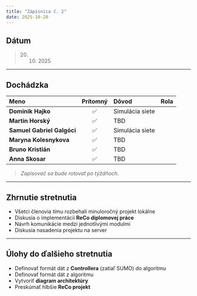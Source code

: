 ```yaml
---
title: "Zápisnica č. 2"
date: 2025-10-20
---
```


## Dátum
>20. 10. 2025

---

## Dochádzka

| Meno                       | Prítomný | Dôvod           | Rola |
| :------------------------- | :------: | :-------------- | :--- |
| **Dominik Hajko**          |    ✅     | Simulácia siete |      |
| **Martin Horský**          |    ✅     | TBD             |      |
| **Samuel Gabriel Galgóci** |    ✅     | Simulácia siete |      |
| **Maryna Kolesnykova**     |    ✅     | TBD             |      |
| **Bruno Kristián**         |    ✅     | TBD             |      |
| **Anna Skosar**            |    ✅     | TBD             |      |

> *Zapisovač sa bude rotovať po týždňoch.*

---

## Zhrnutie stretnutia

- Všetci členovia tímu rozbehali minuloročný projekt lokálne  
- Diskusia o implementácii **ReCo diplomovej práce**  
- Návrh komunikácie medzi jednotlivými modulmi  
- Diskusia nasadenia projektu na server  

---

## Úlohy do ďalšieho stretnutia

- Definovať formát dát z **Controllera** (zatiaľ SUMO) do algoritmu  
- Definovať formát dát z algoritmu  
- Vytvoriť **diagram architektúry**  
- Preskúmať hlbšie **ReCo projekt**

